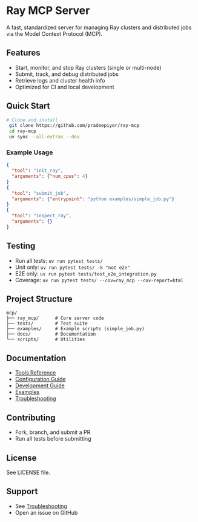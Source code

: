 # Ray MCP Server

A fast, standardized server for managing Ray clusters and distributed jobs via the Model Context Protocol (MCP).

## Features
- Start, monitor, and stop Ray clusters (single or multi-node)
- Submit, track, and debug distributed jobs
- Retrieve logs and cluster health info
- Optimized for CI and local development

## Quick Start

```bash
# Clone and install
 git clone https://github.com/pradeepiyer/ray-mcp
 cd ray-mcp
 uv sync --all-extras --dev
```

### Example Usage

```json
{
  "tool": "init_ray",
  "arguments": {"num_cpus": 4}
}
{
  "tool": "submit_job",
  "arguments": {"entrypoint": "python examples/simple_job.py"}
}
{
  "tool": "inspect_ray",
  "arguments": {}
}
```

## Testing

- Run all tests: `uv run pytest tests/`
- Unit only: `uv run pytest tests/ -k "not e2e"`
- E2E only: `uv run pytest tests/test_e2e_integration.py`
- Coverage: `uv run pytest tests/ --cov=ray_mcp --cov-report=html`

## Project Structure

```
mcp/
├── ray_mcp/      # Core server code
├── tests/        # Test suite
├── examples/     # Example scripts (simple_job.py)
├── docs/         # Documentation
└── scripts/      # Utilities
```

## Documentation
- [Tools Reference](docs/TOOLS.md)
- [Configuration Guide](docs/CONFIGURATION.md)
- [Development Guide](docs/DEVELOPMENT.md)
- [Examples](docs/EXAMPLES.md)
- [Troubleshooting](docs/TROUBLESHOOTING.md)

## Contributing
- Fork, branch, and submit a PR
- Run all tests before submitting

## License
See LICENSE file.

## Support
- See [Troubleshooting](docs/TROUBLESHOOTING.md)
- Open an issue on GitHub
